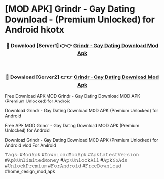 # [MOD APK] Grindr - Gay Dating Download - (Premium Unlocked) for Android hkotx



<div align="center">
<h3>🔴 Download [Server1] 👉👉 <a href="https://momento.my/?title=Grindr_-_Gay_Dating_Download">Grindr - Gay Dating Download Mod Apk</a></h3><br>

<h3>🔴 Download [Server2] 👉👉 <a href="https://momento.my/?title=Grindr_-_Gay_Dating_Download">Grindr - Gay Dating Download Mod Apk</a></h3>
</div>



Free Download APK MOD Grindr - Gay Dating Download MOD APK (Premium Unlocked) for Android

Download Grindr - Gay Dating Download MOD APK (Premium Unlocked) for Android

Free APK MOD Grindr - Gay Dating Download MOD APK (Premium Unlocked) for Android

Download Grindr - Gay Dating Download MOD APK (Premium Unlocked) for Android Mod For Android

𝚃𝚊𝚐𝚜: #𝙼𝚘𝚍𝙰𝚙𝚔 #𝙳𝚘𝚠𝚗𝚕𝚘𝚊𝚍𝙼𝚘𝚍𝙰𝚙𝚔 #𝙰𝚙𝚔𝙻𝚊𝚝𝚎𝚜𝚝𝚅𝚎𝚛𝚜𝚒𝚘𝚗 #𝙰𝚙𝚔𝚄𝚗𝚕𝚒𝚖𝚒𝚝𝚎𝚍𝙼𝚘𝚗𝚎𝚢 #𝙰𝚙𝚔𝚄𝚗𝚕𝚘𝚌𝚔𝙰𝚕𝚕 #𝙰𝚙𝚔𝙽𝚘𝙰𝚍𝚜 #𝚄𝚗𝚕𝚘𝚌𝚔𝙿𝚛𝚎𝚖𝚒𝚞𝚖 #𝙵𝚘𝚛𝙰𝚗𝚍𝚛𝚘𝚒𝚍 #𝙵𝚛𝚎𝚎𝙳𝚘𝚠𝚗𝚕𝚘𝚊𝚍 #home_design_mod_apk
